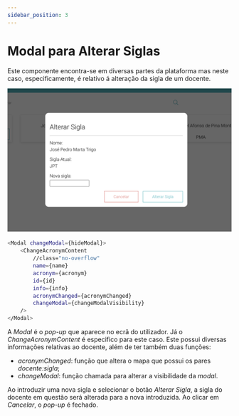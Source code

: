 ```yaml
---
sidebar_position: 3
---
```


# Modal para Alterar Siglas

Este componente encontra-se em diversas partes da plataforma mas neste caso, especificamente, é relativo á alteração da sigla de um docente.

![SearchBar](./modal.png)

```bash
<Modal changeModal={hideModal}>
    <ChangeAcronymContent
        //class="no-overflow"
        name={name}
        acronym={acronym}
        id={id}
        info={info}
        acronymChanged={acronymChanged}
        changeModal={changeModalVisibility}
    />
</Modal>
```

A *Modal* é o *pop-up* que aparece no ecrã do utilizador. Já o *ChangeAcronymContent* é especifico para este caso. Este possui diversas informações relativas ao docente, além de ter também duas funções:
- *acronymChanged*: função que altera o mapa que possui os pares *docente:sigla*;
- *changeModal*: função chamada para alterar a visibilidade da *modal*.

Ao introduzir uma nova sigla e selecionar o botão *Alterar Sigla*, a sigla do docente em questão será alterada para a nova introduzida. Ao clicar em *Cancelar*, o *pop-up* é fechado.